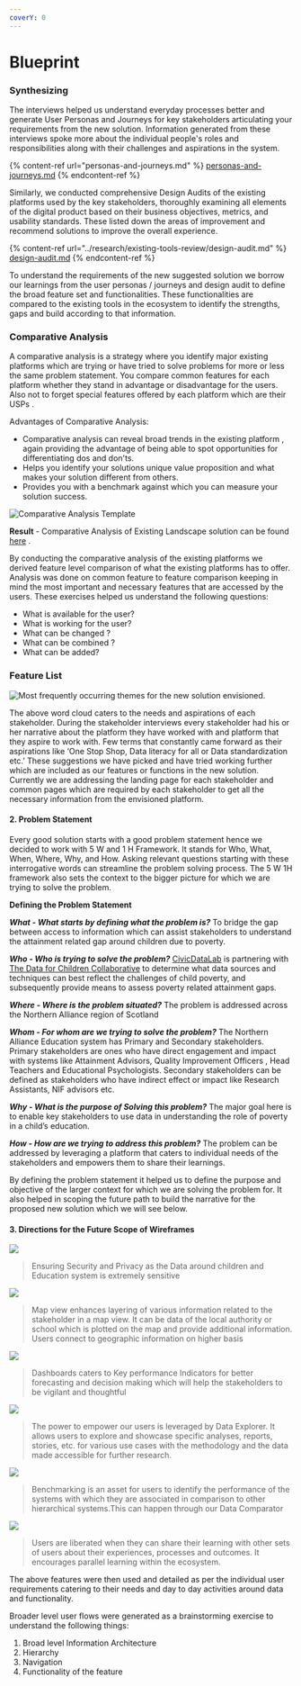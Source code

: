 ```yaml
---
coverY: 0
---
```


# Blueprint

### Synthesizing

The interviews helped us understand everyday processes better and generate User Personas and Journeys for key stakeholders articulating your requirements from the new solution. Information generated from these interviews spoke more about the individual people's roles and responsibilities along with their challenges and aspirations in the system.

{% content-ref url="personas-and-journeys.md" %}
[personas-and-journeys.md](personas-and-journeys.md)
{% endcontent-ref %}

Similarly, we conducted comprehensive Design Audits of the existing platforms used by the key stakeholders, thoroughly examining all elements of the digital product based on their business objectives, metrics, and usability standards. These listed down the areas of improvement and recommend solutions to improve the overall experience.

{% content-ref url="../research/existing-tools-review/design-audit.md" %}
[design-audit.md](../research/existing-tools-review/design-audit.md)
{% endcontent-ref %}

To understand the requirements of the new suggested solution we borrow our learnings from the user personas / journeys and design audit to define the broad feature set and functionalities. These functionalities are compared to the existing tools in the ecosystem to identify the strengths, gaps and build according to that information.

### **Comparative Analysis**

A comparative analysis is a strategy where you identify major existing platforms which are trying or have tried to solve problems for more or less the same problem statement. You compare common features for each platform whether they stand in advantage or disadvantage for the users. Also not to forget special features offered by each platform which are their USPs .

Advantages of Comparative Analysis:

* Comparative analysis can reveal broad trends in the existing platform , again providing the advantage of being able to spot opportunities for differentiating dos and don'ts.
* Helps you identify your solutions unique value proposition and what makes your solution different from others.
* Provides you with a benchmark against which you can measure your solution success.

![Comparative Analysis Template](https://lh5.googleusercontent.com/GWz0sdX2C\_TyKZYrTziJCskESscgvtSz6tkk7RZfqR0\_ezhlKeXgtsn2JfwifUDLee55p0gBGNXV53W\_T4-JPkwuKC0sBro1z5KLLoNNAVCYiqX4e0QHMt4wLrLmgthAHUY29F0)

**Result** - Comparative Analysis of Existing Landscape solution can be found [here](https://app.mural.co/t/projectnoral3525/m/projectnoral3525/1632113775565/35d9b739b4a018d3289d099bd0ff66b6f18feeaa?sender=u6c0e8b0b180d32aca93e3095) .

By conducting the comparative analysis of the existing platforms we derived feature level comparison of what the existing platforms has to offer. Analysis was done on common feature to feature comparison keeping in mind the most important and necessary features that are accessed by the users. These exercises helped us understand the following questions:

* What is available for the user?
* What is working for the user?
* What can be changed ?
* What can be combined ?
* What can be added?

### Feature List

![Most frequently occurring themes for the new solution envisioned.](https://lh3.googleusercontent.com/d5usXpkHRdlJg06JhcWVF-nLyTWUM8OPbLsFq0oVMHFIa32hmAnnWDsk42FGd-JQBDxVMMt4cKuecak\_4iJQmyBgVFmw9F62wKiG7PmsMKpN3DQ6-4wDDfCJmxOXOk0LeBrEWCU)

The above word cloud caters to the needs and aspirations of each stakeholder. During the stakeholder interviews every stakeholder had his or her narrative about the platform they have worked with and platform that they aspire to work with. Few terms that constantly came forward as their aspirations like ‘One Stop Shop, Data literacy for all or Data standardization etc.’ These suggestions we have picked and have tried working further which are included as our features or functions in the new solution. Currently we are addressing the landing page for each stakeholder and common pages which are required by each stakeholder to get all the necessary information from the envisioned platform.

#### 2. Problem Statement

Every good solution starts with a good problem statement hence we decided to work with 5 W and 1 H Framework. It stands for Who, What, When, Where, Why, and How. Asking relevant questions starting with these interrogative words can streamline the problem solving process. The 5 W 1H framework also sets the context to the bigger picture for which we are trying to solve the problem.

**Defining the Problem Statement**

_**What - What starts by defining what the problem is?**_ To bridge the gap between access to information which can assist stakeholders to understand the attainment related gap around children due to poverty.

_**Who - Who is trying to solve the problem?**_ [CivicDataLab](https://civicdatalab.in) is partnering with [The Data for Children Collaborative](https://www.dataforchildrencollaborative.com) to determine what data sources and techniques can best reflect the challenges of child poverty, and subsequently provide means to assess poverty related attainment gaps.

_**Where - Where is the problem situated?**_ The problem is addressed across the Northern Alliance region of Scotland

_**Whom - For whom are we trying to solve the problem?**_ The Northern Alliance Education system has Primary and Secondary stakeholders. Primary stakeholders are ones who have direct engagement and impact with systems like Attainment Advisors, Quality Improvement Officers , Head Teachers and Educational Psychologists. Secondary stakeholders can be defined as stakeholders who have indirect effect or impact like Research Assistants, NIF advisors etc.

_**Why - What is the purpose of Solving this problem?**_ The major goal here is to enable key stakeholders to use data in understanding the role of poverty in a child’s education.

_**How - How are we trying to address this problem?**_ The problem can be addressed by leveraging a platform that caters to individual needs of the stakeholders and empowers them to share their learnings.

By defining the problem statement it helped us to define the purpose and objective of the larger context for which we are solving the problem for. It also helped in scoping the future path to build the narrative for the proposed new solution which we will see below.

#### 3. Directions for the Future Scope of Wireframes

![](https://lh4.googleusercontent.com/kPXv7uj3Ab0nJdZOvYizk\_nqmMAQxUGG4tWkdDj3T7C52yvg3PK5b1hmaW5xUgD9pN82MiDy3jyqtXBLRBDNmagXJ-tMOUzBSAHzzRaTbb4jpnJ\_dUkg5tIP3nTrgw)

> Ensuring Security and Privacy as the Data around children and Education system is extremely sensitive

![](https://lh6.googleusercontent.com/OpsLtLLXpVlSRPSYbF4egV5DWEgY1YZnuGQSEuD5VVzwMwVw7dEPXM3t\_8-h4ja--FP0Z5WOZ--KZlRcv\_7DDgeUC16AQ2QOwAjlfxox37lYfvat2uloxxtupaVtHQ)

> Map view enhances layering of various information related to the stakeholder in a map view. It can be data of the local authority or school which is plotted on the map and provide additional information. Users connect to geographic information on higher basis

![](https://lh4.googleusercontent.com/2SGPD8WUrks4ayNDpc9YCvIVOAOfzMDWYL0V4qmJHn\_d1LFTptgSrV0duoX0lzeCY59bbxkBf4mNVEZM2\_wHemKMz2HVFzQlA5E-DBAu99rRgGS0owAC64lTUaTLnw)

> Dashboards caters to Key performance Indicators for better forecasting and decision making which will help the stakeholders to be vigilant and thoughtful

![](https://lh6.googleusercontent.com/6FZm9bb84llCK3EqOUPGrgSypqVXt3z98WnRNVqWrIkOQe2EnVZfQeuIYU4kL\_yKF5kn8qc6rklS1nXl2r\_t7tIG4tp76KYECErX0qXHW3uyX8yhhuqLxoEiEuG0AA)

> The power to empower our users is leveraged by Data Explorer. It allows users to explore and showcase specific analyses, reports, stories, etc. for various use cases with the methodology and the data made accessible for further research.

![](https://lh4.googleusercontent.com/O9L5cdQIbuue0fyIKHLdq\_HTiO2YGAftUH5T4HD4HT-Ev0kJ\_Kpqk\_aclxIu9BaXqbjPial-cMKv6L1gXMZEGPkV7dDvhLnnQhE503CpPnxKAB0sbuMYc8qHG\_BWjA)

> Benchmarking is an asset for users to identify the performance of the systems with which they are associated in comparison to other hierarchical systems.This can happen through our Data Comparator

![](https://lh4.googleusercontent.com/mV22VijKE2imc5W5s8t5dG83WMA8yHedfQaWw0MmwlAV\_A8-LF0BSihkeOhlHfUhyfLUVlLv5EcpiDJ\_R5dgKm2mRmjtRXAhnQih\_1ZaYnh8Prh\_xXMem8ckuesKKw)

> Users are liberated when they can share their learning with other sets of users about their experiences, processes and outcomes. It encourages parallel learning within the ecosystem.

The above features were then used and detailed as per the individual user requirements catering to their needs and day to day activities around data and functionality.

Broader level user flows were generated as a brainstorming exercise to understand the following things:

1. Broad level Information Architecture
2. Hierarchy
3. Navigation
4. Functionality of the feature
